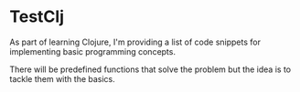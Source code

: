 # TestClj
As part of learning Clojure, I'm providing a list of code snippets for implementing basic programming concepts.

There will be predefined functions that solve the problem but the idea is to tackle them with the basics.
